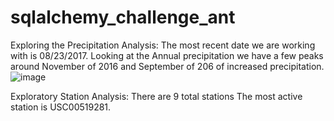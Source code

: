 # sqlalchemy_challenge_ant

Exploring the Precipitation Analysis:
The most recent date we are working with is 08/23/2017.
Looking at the Annual precipitation we have a few peaks around November of 2016 and September of 206 of increased precipitation.
![image](https://user-images.githubusercontent.com/78578889/119244050-62277500-bb21-11eb-811a-c76f0253eaf9.png)


Exploratory Station Analysis:
There are 9 total stations
The most active station is USC00519281.
